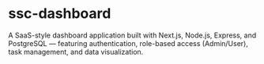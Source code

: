 # ssc-dashboard
A SaaS-style dashboard application built with Next.js, Node.js, Express, and PostgreSQL — featuring authentication, role-based access (Admin/User), task management, and data visualization.
